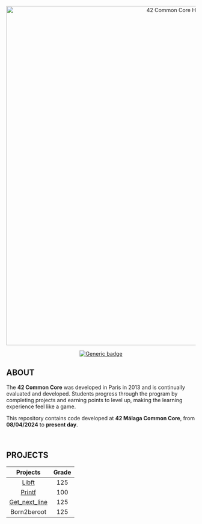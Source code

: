 <p align="center">
   <img src="https://github.com/antonimodev/42-Common-Core/blob/main/banners/Common%20Core%20Banner.png"
      alt="42 Common Core Header"
      width=900
      />
</p>

<div align="center">
   <a href="https://shields.io/">
      <img alt="Generic badge" src="https://img.shields.io/badge/Status-In_progress-yellow.svg">
   </a>
</div>

## ABOUT <img src="">

The **42 Common Core** was developed in Paris in 2013 and is continually evaluated and developed. Students progress through the program by completing projects and earning points to level up, making the learning experience feel like a game.

This repository contains code developed at **42 Málaga Common Core**, from **08/04/2024** to **present day**.

</br>

## PROJECTS
<div align="center">

<table>
    <thead align="center">
        <tr>
            <th>Projects</th>
            <th>Grade</th>
        </tr>
    </thead>
    <tbody align="center">
        <tr>
            <td>
              <a href="https://github.com/antonimodev/libft"> Libft </a>
            </td>
            <td>125</td>
        </tr>
        <tr>
            <td>
              <a href="https://github.com/antonimodev/printf"> Printf </a>
            </td>
            <td>100</td>
        </tr>
        <tr>
            <td>
              <a href="https://github.com/antonimodev/get_next_line"> Get_next_line </a>
              </td>
            <td>125</td>
        </tr>
        <tr>
            <td>Born2beroot</td>
            <td>125</td>
        </tr>
    </tbody>
</table>
</div>
